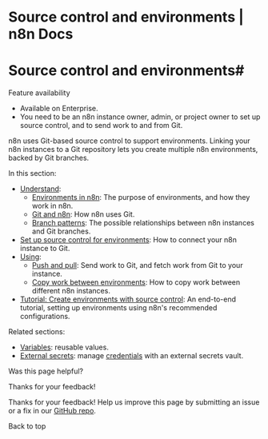# Source control and environments | n8n Docs

[ ](https://github.com/n8n-io/n8n-docs/edit/main/docs/source-control-environments/index.md "Edit this page")

# Source control and environments#

Feature availability

  * Available on Enterprise.
  * You need to be an n8n instance owner, admin, or project owner to set up source control, and to send work to and from Git.

n8n uses Git-based source control to support environments. Linking your n8n instances to a Git repository lets you create multiple n8n environments, backed by Git branches.

In this section:

  * [Understand](understand/):
    * [Environments in n8n](understand/environments/): The purpose of environments, and how they work in n8n.
    * [Git and n8n](understand/git/): How n8n uses Git. 
    * [Branch patterns](understand/patterns/): The possible relationships between n8n instances and Git branches.
  * [Set up source control for environments](setup/): How to connect your n8n instance to Git.
  * [Using](using/):
    * [Push and pull](using/push-pull/): Send work to Git, and fetch work from Git to your instance.
    * [Copy work between environments](using/copy-work/): How to copy work between different n8n instances.
  * [Tutorial: Create environments with source control](create-environments/): An end-to-end tutorial, setting up environments using n8n's recommended configurations.

Related sections:

  * [Variables](../code/variables/): reusable values.
  * [External secrets](../external-secrets/): manage [credentials](../glossary/#credential-n8n) with an external secrets vault.

Was this page helpful? 

Thanks for your feedback! 

Thanks for your feedback! Help us improve this page by submitting an issue or a fix in our [GitHub repo](https://github.com/n8n-io/n8n-docs). 

Back to top